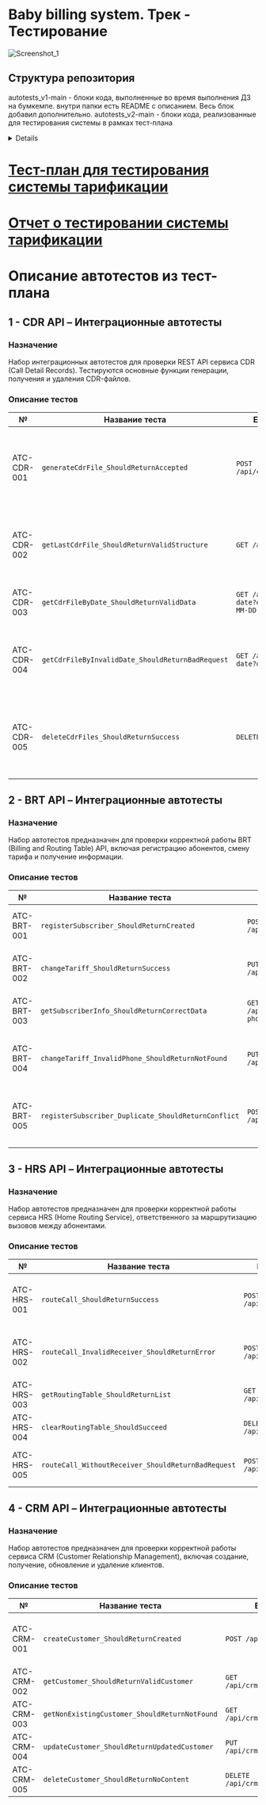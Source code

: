 # Baby billing system. Трек - Тестирование
![Screenshot_1](https://github.com/user-attachments/assets/e1d95ad5-aa40-4251-93bb-e0129630c2a4)

## Структура репозитория
 autotests_v1-main - блоки кода, выполненные во время выполнения ДЗ на бумкемпе. внутри папки есть README с описанием. Весь блок добавил дополнительно.
 autotests_v2-main - блоки кода, реализованные для тестирования системы в рамках тест-плана
<details>

```
📁 nexign_all_in_all-main
    📄 README.md
    📁 autotests_v1-main
        📁 1
            📄 BrtApiTest.java
            📄 CdrApiTest.java
            📄 CrmApiTest.java
            📄 HrsApiTest.java
            📄 pom.xml
            📄 run
        📁 2
            📁 cdr
                📄 CdrAuthTest.java
                📄 CdrTestUtils.java
            📁 resources
                📄 application-test.yml.yaml
                📄 test-cdr-invalid.csv
                📄 test-cdr-valid.csv
            📄 run
        📁 3
            📄 ClassicTariffTest.java
            📄 MonthlyTariffTest.java
            📄 TariffTestBase.java
            📄 application-test.yml.yaml
            📄 pom.xml
            📄 run
        📁 4
            📄 4.ipynb
            📄 4.py
            📄 link.txt
        📄 README.md
        📁 allure-main
            📄 pom.xml
            📁 src
                📁 test
                    📁 java
                        📄 ApiTestBase.java
                        📁 cdr
                            📄 CdrApiTest.java
                        📁 crm
                            📄 CrmApiTest.java
                        📁 hrs
                            📄 HrsApiTest.java
        📁 postman
            📄 microservices_api_tests.postman_collection.json
    📁 autotests_v2-main
        📄 README.md
        📁 brt
            📄 BrtApiTest.java
            📄 BrtController.java
        📁 cdr
            📄 CdrApiTest.java
            📄 CdrController.java
        📁 crm
            📄 CrmApiTest.java
            📄 CrmController.java
        📁 hrs
            📄 HrsApiTest.java
            📄 HrsController.java
```

</details>

# [Тест-план для тестирования системы тарификации](https://docs.google.com/document/d/1jI9S5phXTAnhaIBqtQijtmLmj8IBig_Es1HsV9AKkBs/edit?tab=t.0)

# [ Отчет о тестировании системы тарификации](https://docs.google.com/document/d/1JkS57-5XGUrQ1RFn8vW-zl0jUhNdXGZoXGsj0D9Optk/edit?usp=sharing)


# Описание автотестов из тест-плана

## 1 - CDR API – Интеграционные автотесты

### Назначение
Набор интеграционных автотестов для проверки REST API сервиса CDR (Call Detail Records). Тестируются основные функции генерации, получения и удаления CDR-файлов.

### Описание тестов

| №            | Название теста                              | Endpoint              | Описание |
|--------------|---------------------------------------------|-----------------------|----------|
| ATC-CDR-001  | `generateCdrFile_ShouldReturnAccepted`      | `POST /api/cdr/generate` | Проверка успешного запуска генерации CDR-файла. Ожидается статус `202 Accepted`. |
| ATC-CDR-002  | `getLastCdrFile_ShouldReturnValidStructure` | `GET /api/cdr/last`   | Проверка структуры ответа и статуса при запросе последнего CDR-файла. |
| ATC-CDR-003  | `getCdrFileByDate_ShouldReturnValidData`    | `GET /api/cdr/by-date?date=YYYY-MM-DD` | Проверка фильтрации CDR-файлов по дате. |
| ATC-CDR-004  | `getCdrFileByInvalidDate_ShouldReturnBadRequest` | `GET /api/cdr/by-date?date=invalid` | Проверка обработки некорректного параметра даты. Ожидается `400 Bad Request`. |
| ATC-CDR-005  | `deleteCdrFiles_ShouldReturnSuccess`        | `DELETE /api/cdr`     | Проверка удаления всех CDR-файлов. Ожидается успешный ответ со статусом `200 OK`. |

## 2 - BRT API – Интеграционные автотесты

### Назначение
Набор автотестов предназначен для проверки корректной работы BRT (Billing and Routing Table) API, включая регистрацию абонентов, смену тарифа и получение информации.

### Описание тестов

| №              | Название теста                               | Endpoint              | Описание |
|----------------|----------------------------------------------|-----------------------|----------|
| ATC-BRT-001    | `registerSubscriber_ShouldReturnCreated`     | `POST /api/brt/register` | Регистрирует нового абонента, ожидается статус `201 Created`. |
| ATC-BRT-002    | `changeTariff_ShouldReturnSuccess`           | `PUT /api/brt/tariff` | Меняет тариф абонента. Ожидается статус `200 OK`. |
| ATC-BRT-003    | `getSubscriberInfo_ShouldReturnCorrectData`  | `GET /api/brt/info?phone=...` | Возвращает информацию о тарифе по номеру телефона. |
| ATC-BRT-004    | `changeTariff_InvalidPhone_ShouldReturnNotFound` | `PUT /api/brt/tariff` | Пытается сменить тариф несуществующему абоненту. Ожидается `404`. |
| ATC-BRT-005    | `registerSubscriber_Duplicate_ShouldReturnConflict` | `POST /api/brt/register` | Пытается повторно зарегистрировать абонента. Ожидается `409 Conflict`. |

## 3 - HRS API – Интеграционные автотесты

### Назначение
Набор автотестов предназначен для проверки корректной работы сервиса HRS (Home Routing Service), ответственного за маршрутизацию вызовов между абонентами.

### Описание тестов

| №  | Название теста                              | Endpoint              | Описание |
|----|----------------------------------------------|-----------------------|----------|
| ATC-HRS-001  | `routeCall_ShouldReturnSuccess`              | `POST /api/hrs/route` | Корректная маршрутизация звонка между двумя абонентами. |
| ATC-HRS-002  | `routeCall_InvalidReceiver_ShouldReturnError`| `POST /api/hrs/route` | Ошибка при маршрутизации на несуществующего абонента. |
| ATC-HRS-003  | `getRoutingTable_ShouldReturnList`           | `GET /api/hrs/routes` | Получение текущей таблицы маршрутов. |
| ATC-HRS-004  | `clearRoutingTable_ShouldSucceed`            | `DELETE /api/hrs/routes` | Очистка всех маршрутов. |
| ATC-HRS-005  | `routeCall_WithoutReceiver_ShouldReturnBadRequest` | `POST /api/hrs/route` | Ошибка при отсутствии параметра `receiver`. |

## 4 - CRM API – Интеграционные автотесты

### Назначение
Набор автотестов предназначен для проверки корректной работы сервиса CRM (Customer Relationship Management), включая создание, получение, обновление и удаление клиентов.

### Описание тестов

| №  | Название теста                              | Endpoint                     | Описание |
|----|----------------------------------------------|------------------------------|----------|
| ATC-CRM-001  | `createCustomer_ShouldReturnCreated`         | `POST /api/crm/customers`     | Создание нового клиента с обязательными полями `name` и `email`. |
| ATC-CRM-002  | `getCustomer_ShouldReturnValidCustomer`     | `GET /api/crm/customers/{id}` | Получение информации о клиенте по ID. |
| ATC-CRM-003  | `getNonExistingCustomer_ShouldReturnNotFound` | `GET /api/crm/customers/{id}` | Попытка получить несуществующего клиента. |
| ATC-CRM-004  | `updateCustomer_ShouldReturnUpdatedCustomer` | `PUT /api/crm/customers/{id}` | Обновление данных клиента. |
| ATC-CRM-005  | `deleteCustomer_ShouldReturnNoContent`      | `DELETE /api/crm/customers/{id}` | Удаление клиента по ID. |











